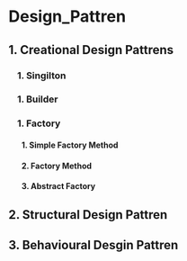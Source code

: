 # Design_Pattren

## 1. Creational Design Pattrens
### &nbsp; &nbsp; 1. Singilton
### &nbsp; &nbsp; 1. Builder
### &nbsp; &nbsp; 1. Factory 
#### &nbsp;&nbsp;&nbsp;&nbsp;&nbsp;&nbsp; 1. Simple Factory Method
#### &nbsp;&nbsp;&nbsp;&nbsp;&nbsp;&nbsp; 2. Factory Method
#### &nbsp;&nbsp;&nbsp;&nbsp;&nbsp;&nbsp; 3. Abstract Factory

## 2. Structural Design Pattren

## 3. Behavioural Desgin Pattren


